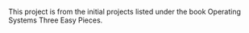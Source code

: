 This project is from the initial projects listed under the book Operating Systems Three Easy Pieces.
